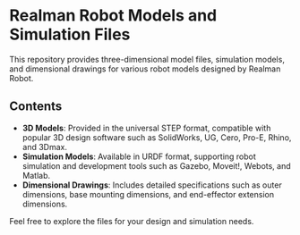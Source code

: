# Realman Robot Models and Simulation Files

This repository provides three-dimensional model files, simulation models, and dimensional drawings for various robot models designed by Realman Robot.

## Contents

- **3D Models**: Provided in the universal STEP format, compatible with popular 3D design software such as SolidWorks, UG, Cero, Pro-E, Rhino, and 3Dmax.
- **Simulation Models**: Available in URDF format, supporting robot simulation and development tools such as Gazebo, Moveit!, Webots, and Matlab.
- **Dimensional Drawings**: Includes detailed specifications such as outer dimensions, base mounting dimensions, and end-effector extension dimensions.

Feel free to explore the files for your design and simulation needs.
